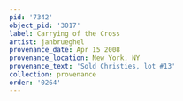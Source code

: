 ```yaml
---
pid: '7342'
object_pid: '3017'
label: Carrying of the Cross
artist: janbrueghel
provenance_date: Apr 15 2008
provenance_location: New York, NY
provenance_text: 'Sold Christies, lot #13'
collection: provenance
order: '0264'
---
```

